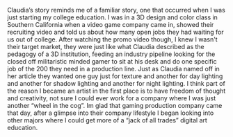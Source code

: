 Claudia’s story reminds me of a familiar story, one that occurred when I was just starting my college education. I was in a 3D design and color class in Southern California when a video game company came in, showed their recruiting video and told us about how many open jobs they had waiting for us out of college. After watching the promo video though, I knew I wasn't their target market, they were just like what Claudia described as the pedagogy of a 3D institution, feeding an industry pipeline looking for the closed off militaristic minded gamer to sit at his desk and do one specific job of the 200 they need in a production line. Just as Claudia named off in her article they wanted one guy just for texture and another for day lighting and another for shadow lighting and another for night lighting. I think part of the reason I became an artist in the first place is to have freedom of thought and creativity, not sure I could ever work for a company where I was just another “wheel in the cog”. Im glad that gaming production company came that day, after a glimpse into their company lifestyle I began looking into other majors where I could get more of a “jack of all trades” digital art education.